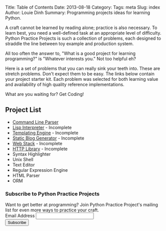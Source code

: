 Title:  Table of Contents
Date: 2013-08-18
Category:
Tags: meta
Slug: index
Author: Louie Dinh
Summary: Programming projects ideas for learning Python.

A craft cannot be learned by reading alone; practice is also necessary.
To learn best, you need a well-defined task at an appropriate
level of difficulty. Python Practice Projects is such a collection of problems,
each designed to straddle the line between toy example and production system.

All too often the answer to, "What is a good project for learning programming?"
is "Whatever interests you." Not too helpful eh?

Here is a set of problems that you can really sink your teeth into. These are stretch 
problems. Don't expect them to be easy. The links below contain your project starter kit.
Each problem was selected for both learning value and availability of high quality reference
implementations. 

What are you waiting for? Get Coding!

Project List
------------

* [Command Line Parser](|filename|/pages/command-line-parser.md)
* [Lisp Interpreter](|filename|/pages/lisp-interpreter.md) - Incomplete
* [Templating Engine](|filename|/pages/templating-engine.md) - Incomplete
* [Static Blog Generator](|filename|/pages/static-blog-generator.md) - Incomplete
* [Web Stack](|filename|/pages/web-stack.md) - Incomplete
* [HTTP Library](|filename|/pages/http-library.md) - Incomplete
* Syntax Highlighter
* Unix Shell
* Text Editor
* Regular Expression Engine
* HTML Parser
* ORM


<!-- Begin MailChimp Signup Form -->
<div id="mc_embed_signup">
<form action="http://ldinh.us7.list-manage1.com/subscribe/post?u=8ca0c45c82ef713b79a588f83&amp;id=4de59dd00f" method="post" id="mc-embedded-subscribe-form" name="mc-embedded-subscribe-form" class="validate" target="_blank" novalidate>
    <h3>Subscribe to Python Practice Projects</h3>
    Want to get better at programming? Join Python Practice Project's mailing list for even more ways to practice your craft.
    <div class="mc-field-group">
        <label for="mce-EMAIL">Email Address</label>
        <input type="email" value="" name="EMAIL" class="required email" id="mce-EMAIL">
    </div>
    <div id="mce-responses" class="clear">
        <div class="response" id="mce-error-response" style="display:none"></div>
        <div class="response" id="mce-success-response" style="display:none"></div>
    </div>  <div class="clear"><input type="submit" value="Subscribe" name="subscribe" id="mc-embedded-subscribe" class="button"></div>
</form>
</div>
<!--End mc_embed_signup-->




<!---
* [Templating Engine](|filename|/pages/templating-engine.md) - Incomplete
* [Lisp Interpreter](|filename|/pages/lisp-interpreter.md) - Incomplete
* [Web Server](|filename|/pages/web-server.md) - Incomplete
* [Static Blog Generator](|filename|/pages/static-blog-generator.md) - Incomplete
* [HTTP Library](|filename|/pages/http-library.md) - Incomplete
* [Syntax Highlighter](|filename|/pages/syntax-highlighter.md) - Incomplete
* [Unix Shell](|filename|/pages/unix-shell.md) - Incomplete
* [Text Editor](|filename|/pages/text-editor.md) - Incomplete
* [Regular Expression Engine](|filename|/pages/regular-expression-engine.md) - Incomplete
* [HTML Parser](|filename|/pages/HTML-parser.md) - Incomplete
* [ORM](|filename|/pages/ORM.md) - Incomplete
-->
